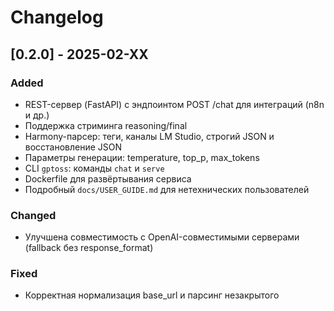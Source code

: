 # Changelog

## [0.2.0] - 2025-02-XX
### Added
- REST-сервер (FastAPI) с эндпоинтом POST /chat для интеграций (n8n и др.)
- Поддержка стриминга reasoning/final
- Harmony-парсер: теги, каналы LM Studio, строгий JSON и восстановление JSON
- Параметры генерации: temperature, top_p, max_tokens
- CLI `gptoss`: команды `chat` и `serve`
- Dockerfile для развёртывания сервиса
- Подробный `docs/USER_GUIDE.md` для нетехнических пользователей

### Changed
- Улучшена совместимость с OpenAI-совместимыми серверами (fallback без response_format)

### Fixed
- Корректная нормализация base_url и парсинг незакрытого </final>
